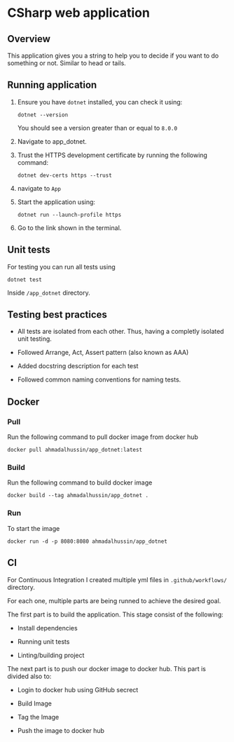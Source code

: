 # CSharp web application

## Overview

This application gives you a string to help you to decide if you want to do something or not. Similar to head or tails.

## Running application

1. Ensure you have `dotnet` installed, you can check it using:

   ```properties
   dotnet --version
   ```

   You should see a version greater than or equal to `8.0.0`

2. Navigate to app_dotnet.

3. Trust the HTTPS development certificate by running the following command:

    ```properties
    dotnet dev-certs https --trust
    ```

4. navigate to `App`

5. Start the application using:

   ```properties
   dotnet run --launch-profile https
   ```

6. Go to the link shown in the terminal.

## Unit tests

For testing you can run all tests using

```properties
dotnet test
```

Inside `/app_dotnet` directory.

## Testing best practices

- All tests are isolated from each other. Thus, having a completly isolated unit testing.

- Followed Arrange, Act, Assert pattern (also known as AAA)

- Added docstring description for each test

- Followed common naming conventions for naming tests.


## Docker

### Pull

Run the following command to pull docker image from docker hub

```properties
docker pull ahmadalhussin/app_dotnet:latest
```

### Build

Run the following command to build docker image

```properties
docker build --tag ahmadalhussin/app_dotnet .
```

### Run 

To start the image

```properties
docker run -d -p 8080:8080 ahmadalhussin/app_dotnet
```

## CI

For Continuous Integration I created multiple yml files in `.github/workflows/` directory.

For each one, multiple parts are being runned to achieve the desired goal.

The first part is to build the application. This stage consist of the following:

- Install dependencies

- Running unit tests

- Linting/building project

The next part is to push our docker image to docker hub. This part is divided also to:

- Login to docker hub using GitHub secrect

- Build Image

- Tag the Image

- Push the image to docker hub

